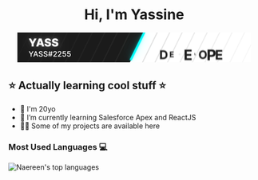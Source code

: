 
<h1 align="center">Hi, I'm Yassine</h1>

<p align="center"><img src="https://github.com/YassSSH/YassSSH/blob/master/standard.gif?raw=true"/></p>


## ⭐ Actually learning cool stuff ⭐

- 🔭 I'm 20yo
- 🌱 I’m currently learning Salesforce Apex and ReactJS
- 👨‍💻 Some of my projects are available here


### Most Used Languages 💻

![Naereen's top languages](https://github-readme-stats.vercel.app/api/top-langs/?username=YassSSH&theme=blue-green)


